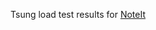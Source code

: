 Tsung load test results for <a href="https://github.com/scalableinternetservices/noteit">NoteIt</a>

